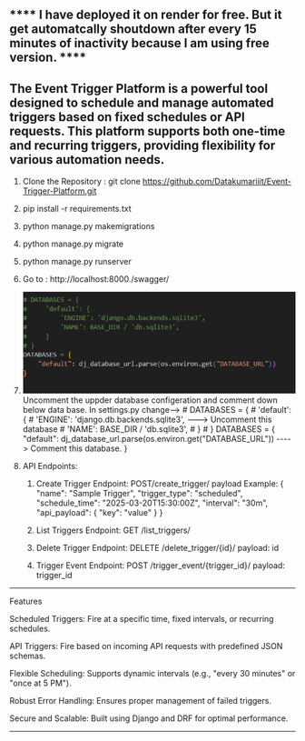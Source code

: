 **** I have deployed it on render for free. But it get automatcally shoutdown after every 15 minutes of inactivity because  I am using free version. ****
------------------------------------------------------------------------------------
The Event Trigger Platform is a powerful tool designed to schedule and manage automated triggers based on fixed schedules or API requests. This platform supports both one-time and recurring triggers, providing flexibility for various automation needs.
-----------------------------------------------------------------------------------



1. Clone the Repository : git clone https://github.com/Datakumariiit/Event-Trigger-Platform.git
2. pip install -r requirements.txt
3. python manage.py makemigrations
4. python manage.py migrate
5. python manage.py runserver
6. Go to : http://localhost:8000./swagger/
7. ![alt text](image.png)  Uncomment the uppder database configeration and comment down below data base.
                In settings.py change-->
                # DATABASES = {
                #     'default': {
                #         'ENGINE': 'django.db.backends.sqlite3',                    ---> Uncomment this database
                #         'NAME': BASE_DIR / 'db.sqlite3',
                #     }
                # }
                DATABASES = {
                    "default": dj_database_url.parse(os.environ.get("DATABASE_URL"))        ----> Comment this database.
                }   

8. API Endpoints:
    1. Create Trigger
       Endpoint: POST/create_trigger/
       payload Example:  {
                              "name": "Sample Trigger",
                              "trigger_type": "scheduled",
                              "schedule_time": "2025-03-20T15:30:00Z",
                              "interval": "30m",
                              "api_payload": { "key": "value" }
                          }
    2. List Triggers
        Endpoint: GET /list_triggers/

    3. Delete Trigger
        Endpoint: DELETE /delete_trigger/{id}/
        payload: id

    4. Trigger Event
        Endpoint: POST /trigger_event/{trigger_id}/
        payload: trigger_id

-------------------------------------------------------------------------------------------
Features

Scheduled Triggers: Fire at a specific time, fixed intervals, or recurring schedules.

API Triggers: Fire based on incoming API requests with predefined JSON schemas.

Flexible Scheduling: Supports dynamic intervals (e.g., "every 30 minutes" or "once at 5 PM").

Robust Error Handling: Ensures proper management of failed triggers.

Secure and Scalable: Built using Django and DRF for optimal performance.

-------------------------------------------------------------------------------
